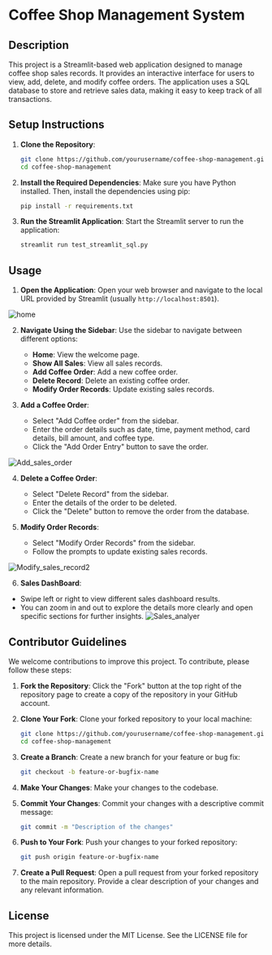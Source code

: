 # Coffee Shop Management System

## Description

This project is a Streamlit-based web application designed to manage coffee shop sales records. It provides an interactive interface for users to view, add, delete, and modify coffee orders. The application uses a SQL database to store and retrieve sales data, making it easy to keep track of all transactions.

## Setup Instructions

1. **Clone the Repository**:
   ```sh
   git clone https://github.com/yourusername/coffee-shop-management.git
   cd coffee-shop-management
   ```

2. **Install the Required Dependencies**:
   Make sure you have Python installed. Then, install the dependencies using pip:
   ```sh
   pip install -r requirements.txt
   ```

3. **Run the Streamlit Application**:
   Start the Streamlit server to run the application:
   ```sh
   streamlit run test_streamlit_sql.py
   ```

## Usage

1. **Open the Application**:
   Open your web browser and navigate to the local URL provided by Streamlit (usually `http://localhost:8501`).

![home](https://github.com/user-attachments/assets/d1fb311e-48c6-4c55-82d9-cb8cfd0d3f5c)

2. **Navigate Using the Sidebar**:
   Use the sidebar to navigate between different options:
   - **Home**: View the welcome page.
   - **Show All Sales**: View all sales records.
   - **Add Coffee Order**: Add a new coffee order.
   - **Delete Record**: Delete an existing coffee order.
   - **Modify Order Records**: Update existing sales records.

3. **Add a Coffee Order**:
   - Select "Add Coffee order" from the sidebar.
   - Enter the order details such as date, time, payment method, card details, bill amount, and coffee type.
   - Click the "Add Order Entry" button to save the order.
   
![Add_sales_order](https://github.com/user-attachments/assets/497a9d75-9af7-4fca-8a47-184205d67887)

4. **Delete a Coffee Order**:
   - Select "Delete Record" from the sidebar.
   - Enter the details of the order to be deleted.
   - Click the "Delete" button to remove the order from the database.

5. **Modify Order Records**:
   - Select "Modify Order Records" from the sidebar.
   - Follow the prompts to update existing sales records.

![Modify_sales_record2](https://github.com/user-attachments/assets/5c664e49-eefc-4cac-add0-c7791c80f5b4)

6. **Sales DashBoard**:
- Swipe left or right to view different sales dashboard results.
- You can zoom in and out to explore the details more clearly and open specific sections for further insights.
![Sales_analyer](https://github.com/user-attachments/assets/ddfc44a0-aef4-4810-864b-3f46d44949ef)

## Contributor Guidelines

We welcome contributions to improve this project. To contribute, please follow these steps:

1. **Fork the Repository**:
   Click the "Fork" button at the top right of the repository page to create a copy of the repository in your GitHub account.

2. **Clone Your Fork**:
   Clone your forked repository to your local machine:
   ```sh
   git clone https://github.com/yourusername/coffee-shop-management.git
   cd coffee-shop-management
   ```

3. **Create a Branch**:
   Create a new branch for your feature or bug fix:
   ```sh
   git checkout -b feature-or-bugfix-name
   ```

4. **Make Your Changes**:
   Make your changes to the codebase.

5. **Commit Your Changes**:
   Commit your changes with a descriptive commit message:
   ```sh
   git commit -m "Description of the changes"
   ```

6. **Push to Your Fork**:
   Push your changes to your forked repository:
   ```sh
   git push origin feature-or-bugfix-name
   ```

7. **Create a Pull Request**:
   Open a pull request from your forked repository to the main repository. Provide a clear description of your changes and any relevant information.

## License

This project is licensed under the MIT License. See the LICENSE file for more details.

